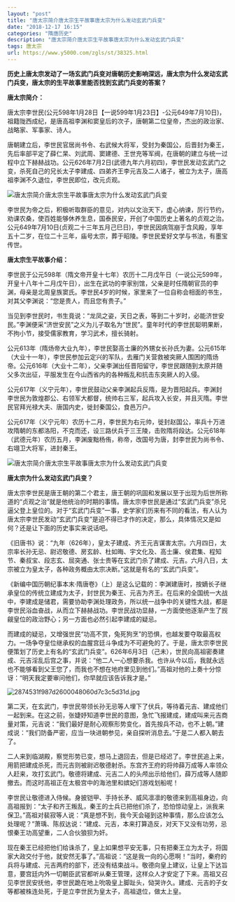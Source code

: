 ```yaml
---
layout: "post"
title: "唐太宗简介唐太宗生平故事唐太宗为什么发动玄武门兵变"
date: "2018-12-17 16:15"
categories: "隋唐历史"
description: "唐太宗简介唐太宗生平故事唐太宗为什么发动玄武门兵变"
tags: 唐太宗
url: https://www.y5000.com/zgls/st/38325.html
---
```






**历史上唐太宗发动了一场玄武门兵变对唐朝历史影响深远，唐太宗为什么发动玄武门兵变，唐太宗的生平故事里能否找到玄武门兵变的答案？**

 **唐太宗简介：**

唐太宗李世民(公元598年1月28日【一说599年1月23日】-公元649年7月10日)，祖籍陇西成纪，是唐高祖李渊和窦皇后的次子，唐朝第二位皇帝，杰出的政治家、战略家、军事家、诗人。

唐朝建立后，李世民官居尚书令、右武候大将军，受封为秦国公，后晋封为秦王，先后率部平定了薛仁杲、刘武周、窦建德、王世充等军阀，在唐朝的建立与统一过程中立下赫赫战功。公元626年7月2日(武德九年六月初四)，李世民发动玄武门之变，杀死自己的兄长太子李建成、四弟齐王李元吉及二人诸子，被立为太子，唐高祖李渊不久退位，李世民即位，改元贞观。

![唐太宗简介唐太宗生平故事唐太宗为什么发动玄武门兵变](https://img.y5000.com/uploads/allimg/181204/071e5e243964196a8443ac72bc84789f.jpg)

李世民为帝之后，积极听取群臣的意见，对内以文治天下，虚心纳谏，厉行节约，劝课农桑，使百姓能够休养生息，国泰民安，开创了中国历史上著名的贞观之治。公元649年7月10日(贞观二十三年五月己巳日)，李世民因病驾崩于含风殿，享年五十二岁，在位二十三年，庙号太宗，葬于昭陵。李世民爱好文学与书法，有墨宝传世。

 **唐太宗生平故事介绍：**

李世民于公元598年（隋文帝开皇十七年）农历十二月戊午日（一说公元599年，开皇十八年十二月戊午日），出生在武功的李家别馆，父亲是时任隋朝官员的李渊，母亲是北周皇族窦氏。李世民4岁的时候，家里来了一位自称会相面的书生，对其父李渊说：“您是贵人，而且您有贵子。”

当见到李世民时，书生竟说：“龙凤之姿，天日之表，等到二十岁时，必能济世安民。”李渊便采“济世安民”之义为儿子取名为“世民”。童年时代的李世民聪明果断，不拘小节，接受儒家教育，学习武术，擅长骑射。

公元613年（隋炀帝大业九年），李世民娶高士廉的外甥女长孙氏为妻。公元615年（大业十一年），李世民参加云定兴的军队，去雁门关营救被突厥人围困的隋炀帝。公元616年（大业十二年），父亲李渊出任晋阳留守，李世民跟随到太原并随父多次出征，平服发生在今山西省内的各种叛乱和抗击东突厥人的入侵。

公元617年（义宁元年），李世民鼓动父亲李渊起兵反隋，是为晋阳起兵。李渊封李世民为敦煌郡公、右领军大都督，统帅右三军，起兵攻入长安，并且灭隋。李世民官拜光禄大夫、唐国内史，徙封秦国公，食邑万户。

公元617年（义宁元年）农历十二月，李世民为右元帅，徙封赵国公，率兵十万进攻隋朝的东都洛阳，不克而还，设三路伏兵于三王陵，击败隋将段达。公元618年（武德元年）农历五月，李渊废黜杨侑，称帝，改国号为唐，封李世民为尚书令、右翊卫大将军，进封秦王。

![唐太宗简介唐太宗生平故事唐太宗为什么发动玄武门兵变](https://img.y5000.com/uploads/allimg/181204/c0f86bcfac6e8d96e41bfa372428997f.jpg)

 **唐太宗为什么发动玄武门兵变？**

唐太宗李世民是唐王朝的第二个君主，唐王朝的巩固和发展以至于出现为后世所称道的“贞观之治”就是他统治的时期的事情。唐太宗李世民是通过“玄武门兵变”杀兄逼父登上皇位的。对于“玄武门兵变”一事，史学家们历来有不同的看法，有人认为唐太宗李世民发动“玄武门兵变”是迫不得已才作的决定，那么，具体情况又是如何？还是让下面的历史事实来说话吧。

《旧唐书》说：“九年（626年），皇太子建成、齐王元吉谋害太宗。六月四日，太宗率长孙无忌、尉迟敬德、房玄龄、杜如晦、宇文化及、高士廉、侯君集、程知节、秦叔宝、段志玄、屈突通、张士贵等在玄武门杀了建成、元吉。六月八日，太宗被立为皇太子，各种政务概由太宗决断。”这就是有名的“玄武门兵变”。

《新编中国历朝纪事本末·隋唐卷》（上）是这么记载的：李渊建唐时，按嫡长子继承皇位的传统立建成为太子，封世民为秦王、元吉为齐王。在后来的全国统一大战中，李建成是储君，需要协助李渊处理政务，所以统一战争中的关键性大战，都是李世民浴血奋战，从而立下赫赫战功。李世民战功显赫，一方面使他逐渐产生了觊觎皇位的政治野心；另一方面也必然引起李建成的疑忌。

而建成的疑忌，又增强世民“功高不赏，兔死狗烹”的恐惧，也越发要夺取最高权力。一场争夺皇位继承权的血腥宫廷斗争成为不可避免的了。于是，唐太宗李世民便策划了历史上有名的“玄武门兵变”。626年6月3日（己未），世民向高祖密奏建成、元吉淫乱后宫之事，并说：“他二人一心想要杀我。也许从今以后，我就永远也不能够看到父王您了，而我也不想在地府里见到他们。”高祖对他的上奏十分惊讶：“明天我定要审问他们，你早就应该告诉我才是。”

![2874531f987d2600048060d7c3c5d31d.jpg](https://img.y5000.com/uploads/allimg/181204/2874531f987d2600048060d7c3c5d31d.jpg)

第二天，在玄武门，李世民带领长孙无忌等人埋下了伏兵，等待着元吉、建成他们一起到来。在这之前，张婕妤知道李世民的意图，急忙飞报建成，建成叫来元吉商量对策，元吉说：“我们最好是耐心观察形势变化，首先按兵不动，也不上朝。”建成说：“我们防备严密，应当一块进朝参见，亲自探听消息去。”于是二人都入朝去了。

二人来到临湖殿，察觉形势已变，想马上退回去，但是已经迟了。李世民追上来，用箭把建成杀死，而元吉则被尉迟敬德射杀。东宫齐王府的将帅薛万成等人率领众人赶来，攻打玄武门。敬德将建成、元吉二人的头颅出示给他们，薛万成等人随即撤去。而这时高祖正在太极宫中的海池里和嫔妃们游戏划船呢！

李世民让敬德进入侍候。身披铠甲、手持长矛、威风凛凛的敬德来到高祖身边，向高祖报到：“太子和齐王叛乱，秦王的士兵已把他们杀了，恐怕惊动皇上，派我来保卫。”高祖对裴寂等人说：“真是想不到，我今天会碰到这种事情，那么应该怎么处理呢？”萧瑀、陈叔达说：“建成、元吉，本来打算造反，对天下又没有功劳，忌恨秦王功高望重，二人合伙狼狈为奸。

现在秦王已经把他们给诛杀了，皇上如果想平安无事，只有把秦王立为太子，将国家大政交付于他，就安然无事了。”高祖说：“这是我一向的心愿啊！”当时，秦府的兵将与建成、元吉两府的部下，还没有结束战斗。敬德向皇上建议，让皇上下达旨意，要宫廷内外一切朝臣武官都听从秦王管理，这样众人才安定了下来。高祖又召见李世民安抚他，李世民跪在地上吮吸皇上脚趾头，恸哭许久。建成、元吉的子女等都被株连处死，于是立李世民为皇太子，高祖退位，做太上皇。
